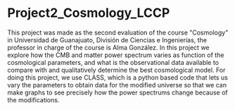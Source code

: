 # Project2_Cosmology_LCCP
This project was made as the second evaluation of the course "Cosmology" in Universidad de Guanajuato, División de Ciencias e Ingenierías, the professor in charge of the course is Alma González.
In this project we explore how the CMB and matter power spectrum varies as function of the cosmological parameters, and what is the observational data available to compare with and qualitatively determine the best cosmological model. For doing this project, we use CLASS, which is a python based code that lets us vary the parameters to obtain data for the modified universe so that we can make graphs to see precisely how the power spectrums change because of the modifications.
